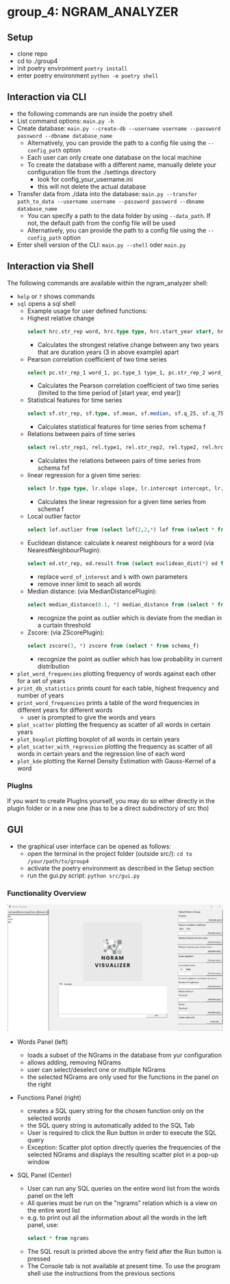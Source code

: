 # group_4: NGRAM_ANALYZER

## Setup
- clone repo
- cd to ./group4
- init poetry environment ```poetry install```
- enter poetry environment ```python -m poetry shell```

## Interaction via CLI
- the following commands are run inside the poetry shell
- List command options: ```main.py -h```
- Create database: ```main.py --create-db --username username --password password --dbname database_name```
  - Alternatively, you can provide the path to a config file using the ```--config_path``` option
  - Each user can only create one database on the local machine
  - To create the database with a different name, manually delete your configuration file from the ./settings directory
      - look for config_your_username.ini
      - this will not delete the actual database
- Transfer data from ./data into the database: ```main.py --transfer path_to_data --username username --password password --dbname database_name```
  - You can specify a path to the data folder by using ```--data_path```. If not, the default path from the config file will be used
  - Alternatively, you can provide the path to a config file using the ```--config_path``` option
- Enter shell version of the CLI: ```main.py --shell``` oder ```main.py```

## Interaction via Shell
The following commands are available within the ngram_analyzer shell:
- ```help``` or ```?``` shows commands
- ```sql``` opens a sql shell
  -  Example usage for user defined functions:
    - Highest relative change
      ```sql
      select hrc.str_rep word, hrc.type type, hrc.start_year start, hrc.end_year end, hrc.result hrc from (select hrc(3, *) hrc from schema_f)
      ```
      - Calculates the strongest relative change between any two years that are duration years (3 in above example) apart
    - Pearson correlation coefficient of two time series
      ```sql
      select pc.str_rep_1 word_1, pc.type_1 type_1, pc.str_rep_2 word_2, pc.type_2 type_2, pc.start_year start, pc.end_year end, pc.result pearson_corr from (select pc(1990, 2000, *) pc from schema_f a cross join schema_f b where a.str_rep != b.str_rep)
      ```
      - Calculates the Pearson correlation coefficient of two time series (limited to the time period of [start year, end year])
    - Statistical features for time series
      ```sql
      select sf.str_rep, sf.type, sf.mean, sf.median, sf.q_25, sf.q_75, sf.var, sf.min, sf.max, sf.hrc from (select sf(*) sf from schema_f)
      ```
      - Calculates statistical features for time series from schema f
    - Relations between pairs of time series
      ```sql
      select rel.str_rep1, rel.type1, rel.str_rep2, rel.type2, rel.hrc_year, rel.hrc_max, rel.cov, rel.spearman_corr, rel.pearson_corr from (select rel(*) rel from schema_f a cross join schema_f b where a.str_rep != b.str_rep)
      ```
      - Calculates the relations between pairs of time series from schema fxf
    - linear regression for a given time series: 
      ```sql
      select lr.type type, lr.slope slope, lr.intercept intercept, lr.r_value r_value, lr.p_value p_value, lr.std_err std_err from (select lr(*) lr from schema_f limit 1)
      ```
      - Calculates the linear regression for a given time series from schema f
    - Local outlier factor
      ```sql
      select lof.outlier from (select lof(2,2,*) lof from (select * from schema_f where str_rep = "Archivarsverband") cross join (select * from schema_f where str_rep = "Akaza") cross join (select * from schema_f where str_rep = "Balantiopteryx") cross join (select * from schema_f where str_rep = "Ankömmlinge"))
      ```
    - Euclidean distance: calculate k nearest neighbours for a word (via NearestNeighbourPlugin): 
      ```sql
      select ed.str_rep, ed.result from (select euclidean_dist(*) ed from schema_f a cross join schema_f b where a.str_rep = 'word_of_interest' and b.str_rep != 'word_of_interest' limit 100) order by 2 limit k
      ```
      - replace `word_of_interest` and `k` with own parameters
      - remove inner limit to seach all words
    - Median distance: (via MedianDistancePlugin): 
      ```sql
      select median_distance(0.1, *) median_distance from (select * from schema_f)
      ```
      - recognize the point as outlier which is deviate from the median in a curtain threshold
    - Zscore: (via ZScorePlugin): 
      ```sql
      select zscore(3, *) zscore from (select * from schema_f)
      ```
      - recognize the point as outlier which has low probability in current distribution
- ```plot_word_frequencies``` plotting frequency of words against each other for a set of years
- ```print_db_statistics``` prints count for each table, highest frequency and number of years
- ```print_word_frequencies``` prints a table of the word frequencies in different years for different words
    - user is prompted to give the words and years
- ```plot_scatter``` plotting the frequency as scatter of all words in certain years
- ```plot_boxplot``` plotting boxplot of all words in certain years
- ```plot_scatter_with_regression``` plotting the frequency as scatter of all words in certain years and the regression line of each word
- ```plot_kde``` plotting the Kernel Density Estimation with Gauss-Kernel of a word

### PlugIns
If you want to create PlugIns yourself, you may do so either directly in the plugin folder or in a new one (has to be a direct subdirectory of src tho)

## GUI
- the graphical user interface can be opened as follows:
  - open the terminal in the project folder (outside src/):
    ```cd to /your/path/to/group4```
  - activate the poetry environment as described in the Setup section
  - run the gui.py script:
    ```python src/gui.py```

### Functionality Overview
![GUI](docs/gui.png)
- Words Panel (left)
  - loads a subset of the NGrams in the database from yur configuration
  - allows adding, removing NGrams
  - user can select/deselect one or multiple NGrams
  - the selected NGrams are only used for the functions in the panel on the right

- Functions Panel (right)
  - creates a SQL query string for the chosen function only on the selected words
  - the SQL query string is automatically added to the SQL Tab
  - User is required to click the Run button in order to execute the SQL query
  - Exception: Scatter plot option directly queries the frequencies of the selected NGrams and displays the resulting scatter plot in a pop-up window

- SQL Panel (Center)
  - User can run any SQL queries on the entire word list from the words panel on the left
  - All queries must be run on the "ngrams" relation which is a view on the entire word list
  - e.g. to print out all the information about all the words in the left panel, use: 
    ```sql 
    select * from ngrams
    ```
  - The SQL result is printed above the entry field after the Run button is pressed
  - The Console tab is not available at present time. To use the program shell use the instructions from the previous sections 

